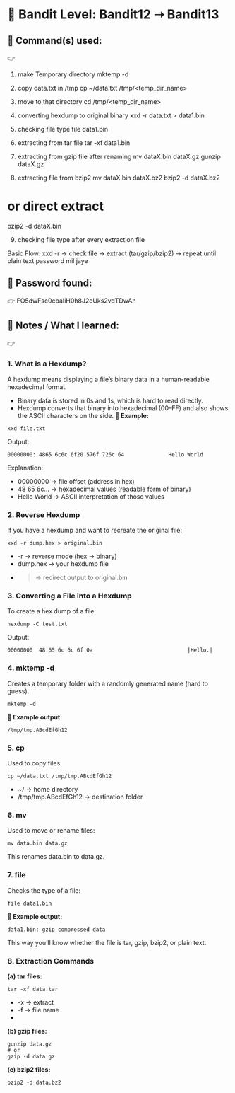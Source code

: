 # 🔐 Bandit Level: Bandit12 ➝ Bandit13
## 📂 Command(s) used:
👉 
1. make Temporary directory 
mktemp -d

2. copy data.txt in /tmp 
cp ~/data.txt /tmp/<temp_dir_name>

3. move to that directory
cd /tmp/<temp_dir_name>

4. converting hexdump to original binary
xxd -r data.txt > data1.bin

5. checking file type
file data1.bin

6. extracting from tar file
tar -xf data1.bin

7. extracting from gzip file after renaming
mv dataX.bin dataX.gz
gunzip dataX.gz

8. extracting file from bzip2
mv dataX.bin dataX.bz2
bzip2 -d dataX.bz2
# or direct extract
bzip2 -d dataX.bin

9. checking file type after every extraction
file <filename>


Basic Flow:
xxd -r → check file → extract (tar/gzip/bzip2) → repeat until plain text password mil jaye

## 📄 Password found:
👉 FO5dwFsc0cbaIiH0h8J2eUks2vdTDwAn

## 🧠 Notes / What I learned:
👉 
### 1. What is a Hexdump?
A hexdump means displaying a file’s binary data in a human-readable hexadecimal format.
- Binary data is stored in 0s and 1s, which is hard to read directly.
- Hexdump converts that binary into hexadecimal (00–FF) and also shows the ASCII characters on the side.
**📌 Example:**
```
xxd file.txt
```
Output:
```
00000000: 4865 6c6c 6f20 576f 726c 64              Hello World
```
Explanation:
- 00000000 → file offset (address in hex)
- 48 65 6c... → hexadecimal values (readable form of binary)
- Hello World → ASCII interpretation of those values
### 2. Reverse Hexdump
If you have a hexdump and want to recreate the original file:
```
xxd -r dump.hex > original.bin
```
- -r → reverse mode (hex → binary)
- dump.hex → your hexdump file
- > → redirect output to original.bin
### 3. Converting a File into a Hexdump
To create a hex dump of a file:
```
hexdump -C test.txt
```
Output:
```
00000000  48 65 6c 6c 6f 0a                              |Hello.|
```
### 4. mktemp -d
Creates a temporary folder with a randomly generated name (hard to guess).
```
mktemp -d
```
**📌 Example output:**
```
/tmp/tmp.ABcdEfGh12
```
### 5. cp
Used to copy files:
```
cp ~/data.txt /tmp/tmp.ABcdEfGh12
```
- ~/ → home directory
- /tmp/tmp.ABcdEfGh12 → destination folder
### 6. mv
Used to move or rename files:
```
mv data.bin data.gz
```
This renames data.bin to data.gz.
### 7. file
Checks the type of a file:
```
file data1.bin
```
**📌 Example output:**
```
data1.bin: gzip compressed data
```
This way you’ll know whether the file is tar, gzip, bzip2, or plain text.
### 8. Extraction Commands
**(a) tar files:**
```
tar -xf data.tar
```
- -x → extract
- -f → file name
- 
**(b) gzip files:**
```
gunzip data.gz
# or
gzip -d data.gz
```
**(c) bzip2 files:**
```
bzip2 -d data.bz2
```
